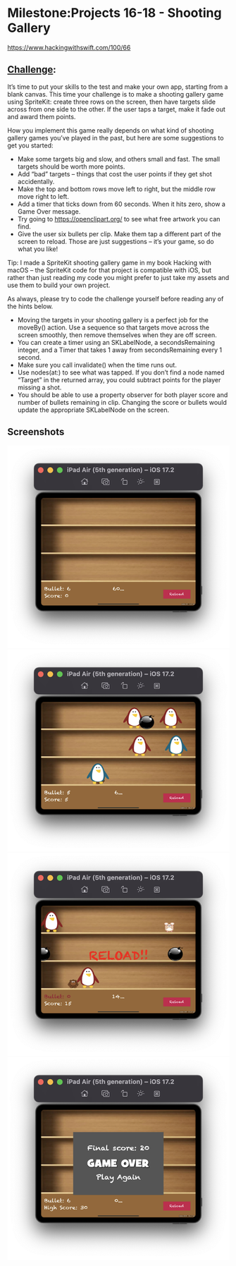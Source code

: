 # Milestone:Projects 16-18 - Shooting Gallery

https://www.hackingwithswift.com/100/66

## [Challenge](https://www.hackingwithswift.com/guide/7/3/challenge):
It’s time to put your skills to the test and make your own app, starting from a blank canvas. This time your challenge is to make a shooting gallery game using SpriteKit: create three rows on the screen, then have targets slide across from one side to the other. If the user taps a target, make it fade out and award them points.

How you implement this game really depends on what kind of shooting gallery games you’ve played in the past, but here are some suggestions to get you started:

- Make some targets big and slow, and others small and fast. The small targets should be worth more points.
- Add “bad” targets – things that cost the user points if they get shot accidentally.
- Make the top and bottom rows move left to right, but the middle row move right to left.
- Add a timer that ticks down from 60 seconds. When it hits zero, show a Game Over message.
- Try going to https://openclipart.org/ to see what free artwork you can find.
- Give the user six bullets per clip. Make them tap a different part of the screen to reload.
Those are just suggestions – it’s your game, so do what you like!

Tip: I made a SpriteKit shooting gallery game in my book Hacking with macOS – the SpriteKit code for that project is compatible with iOS, but rather than just reading my code you might prefer to just take my assets and use them to build your own project.

As always, please try to code the challenge yourself before reading any of the hints below.

- Moving the targets in your shooting gallery is a perfect job for the moveBy() action. Use a sequence so that targets move across the screen smoothly, then remove themselves when they are off screen.
- You can create a timer using an SKLabelNode, a secondsRemaining integer, and a Timer that takes 1 away from secondsRemaining every 1 second.
- Make sure you call invalidate() when the time runs out.
- Use nodes(at:) to see what was tapped. If you don’t find a node named “Target” in the returned array, you could subtract points for the player missing a shot.
- You should be able to use a property observer for both player score and number of bullets remaining in clip. Changing the score or bullets would update the appropriate SKLabelNode on the screen.


## Screenshots

![screenshot1](screenshots/Screenshot1.png)
![screenshot2](screenshots/Screenshot2.png)
![screenshot3](screenshots/Screenshot3.png)
![screenshot4](screenshots/Screenshot4.png)
